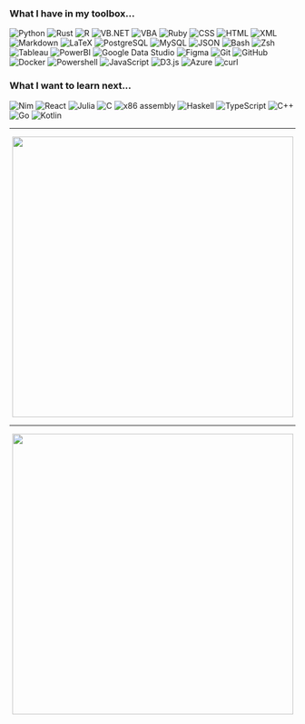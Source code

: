 ### What I have in my toolbox...

![Python] ![Rust] ![R] ![VB.NET] ![VBA] ![Ruby] ![CSS] ![HTML] ![XML] ![Markdown] ![LaTeX] ![PostgreSQL] ![MySQL] ![JSON] ![Bash] ![Zsh] ![Tableau] ![PowerBI] ![Google Data Studio] ![Figma] ![Git] ![GitHub] ![Docker] ![Powershell] ![JavaScript] ![D3.js] ![Azure] ![curl]

### What I want to learn next...

![Nim] ![React] ![Julia] ![C] ![x86 assembly] ![Haskell] ![TypeScript] ![C++] ![Go] ![Kotlin]

[curl]: https://img.shields.io/badge/curl-292138?style=flat&labelColor=292138&logoColor=D33D9B&logo=curl
[Kotlin]: https://img.shields.io/badge/Kotlin-292138?style=flat&labelColor=292138&logoColor=D33D9B&logo=kotlin
[Go]: https://img.shields.io/badge/Go-292138?style=flat&labelColor=292138&logoColor=D33D9B&logo=go
[Haskell]: https://img.shields.io/badge/Haskell-292138?style=flat&labelColor=292138&logoColor=D33D9B&logo=haskell
[TypeScript]: https://img.shields.io/badge/TypeScript-292138?style=flat&labelColor=292138&logoColor=D33D9B&logo=typescript
[C++]: https://img.shields.io/badge/C++-292138?style=flat&labelColor=292138&logoColor=D33D9B&logo=cplusplus
[C]: https://img.shields.io/badge/C-292138?style=flat&labelColor=292138&logoColor=D33D9B&logo=c
[React]: https://img.shields.io/badge/React-292138?style=flat&labelColor=292138&logoColor=D33D9B&logo=react
[Azure]: https://img.shields.io/badge/Azure-292138?style=flat&labelColor=292138&logoColor=D33D9B&logo=microsoftazure
[x86 assembly]: https://img.shields.io/badge/x86_assembly-292138?style=flat&labelColor=292138&logoColor=D33D9B&logo=intel
[Julia]: https://img.shields.io/badge/Julia-292138?style=flat&labelColor=292138&logoColor=D33D9B&logo=julia
[CSS]: https://img.shields.io/badge/CSS-292138?style=flat&labelColor=292138&logoColor=D33D9B&logo=css3
[Powershell]: https://img.shields.io/badge/Powershell-292138?style=flat&labelColor=292138&logoColor=D33D9B&logo=powershell
[VBA]: https://img.shields.io/badge/VBA-292138?style=flat&labelColor=292138&logoColor=D33D9B&logo=microsoftoffice
[JSON]: https://img.shields.io/badge/JSON-292138?style=flat&labelColor=292138&logoColor=D33D9B&logo=json
[Bash]: https://img.shields.io/badge/Bash-292138?style=flat&labelColor=292138&logoColor=D33D9B&logo=gnubash
[Zsh]: https://img.shields.io/badge/Zsh-292138?style=flat&labelColor=292138&logoColor=D33D9B&logo=gnubash
[XML]: https://img.shields.io/badge/XML-292138?style=flat&labelColor=292138&logoColor=D33D9B&logo=w3c
[Tableau]: https://img.shields.io/badge/Tableau-292138?style=flat&labelColor=292138&logoColor=D33D9B&logo=tableau
[PowerBI]: https://img.shields.io/badge/PowerBI-292138?style=flat&labelColor=292138&logoColor=D33D9B&logo=powerbi
[Google Data Studio]: https://img.shields.io/badge/Google_Data_Studio-292138?style=flat&labelColor=292138&logoColor=D33D9B&logo=google
[Figma]: https://img.shields.io/badge/Figma-292138?style=flat&labelColor=292138&logoColor=D33D9B&logo=figma
[LaTeX]: https://img.shields.io/badge/LaTeX-292138?style=flat&labelColor=292138&logoColor=D33D9B&logo=latex
[R]: https://img.shields.io/badge/R-292138?style=flat&labelColor=292138&logoColor=D33D9B&logo=R
[HTML]: https://img.shields.io/badge/HTML-292138?style=flat&labelColor=292138&logoColor=D33D9B&logo=html5
[VB.NET]: https://img.shields.io/badge/VB.NET-292138?style=flat&labelColor=292138&logoColor=D33D9B&logo=visualstudio
[Git]: https://img.shields.io/badge/Git-292138?style=flat&labelColor=292138&logoColor=D33D9B&logo=git
[GitHub]: https://img.shields.io/badge/GitHub-292138?style=flat&labelColor=292138&logoColor=D33D9B&logo=github
[Python]: https://img.shields.io/badge/Python-292138?style=flat&labelColor=292138&logoColor=D33D9B&logo=python
[Rust]: https://img.shields.io/badge/Rust-292138?style=flat&labelColor=292138&logoColor=D33D9B&logo=rust
[Ruby]: https://img.shields.io/badge/Ruby-292138?style=flat&labelColor=292138&logoColor=D33D9B&logo=ruby
[D3.js]: https://img.shields.io/badge/D3.js-292138?style=flat&labelColor=292138&logoColor=D33D9B&logo=d3dotjs
[Docker]: https://img.shields.io/badge/Docker-292138?style=flat&labelColor=292138&logoColor=D33D9B&logo=docker
[Nim]: https://img.shields.io/badge/Nim-292138?style=flat&labelColor=292138&logoColor=D33D9B&logo=nim
[Markdown]: https://img.shields.io/badge/Markdown-292138?style=flat&labelColor=292138&logoColor=D33D9B&logo=markdown
[JavaScript]: https://img.shields.io/badge/JavaScript-292138?style=flat&labelColor=292138&logoColor=D33D9B&logo=javascript
[PostgreSQL]: https://img.shields.io/badge/PostgreSQL-292138?style=flat&labelColor=292138&logoColor=D33D9B&logo=postgresql
[MySQL]: https://img.shields.io/badge/MySQL-292138?style=flat&labelColor=292138&logoColor=D33D9B&logo=mysql

---

<p align="center"><img src="https://wakatime.com/share/@6cfc6d05-38b2-48d6-83aa-2609e431c00d/31a8ad53-a1d8-4a80-81c1-36ea3e9ee28e.svg" width="495"></p>

---

<p align="center"><img src="https://wakatime.com/share/@6cfc6d05-38b2-48d6-83aa-2609e431c00d/fcc4267e-7316-4fe0-825f-8718d4e52ba9.svg" width="495"></p>
